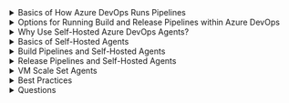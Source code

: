 <details>
        <summary>Basics of How Azure DevOps Runs Pipelines</summary>

# Basics of How Azure DevOps Runs Pipelines
        
1. You configure a **deployment group**
2. You configure a **deployment pool**
3. You configure an **agent pool** (Settings => Organization Settings => Pipelines)
4. You configure a pipeline to target a deployment group
5. The pipeline is executed / run
6. Azure DevOps creates a backend **job**
7. A new "compute resource" is spun up (VM, container, scale set)
8. The job reaches out to an **agent** installed on the "compute resource"
9. The agent runs the job
10. When the job completes, the "compute resource" is destroyed     

## Tutorials
- [How to how self-hosted **build** agents](https://learn.microsoft.com/en-us/training/modules/host-build-agent/)
        
</details>

<details>
        <summary>Options for Running Build and Release Pipelines within Azure DevOps</summary>
# Options for Running Build and Release Pipelines within Azure DevOps

[Core documentation](https://learn.microsoft.com/en-us/azure/devops/pipelines/agents/agents?view=azure-devops&tabs=browser)

## Option 1: Use the [Microsoft Hosted agents](https://learn.microsoft.com/en-us/azure/devops/pipelines/agents/hosted?view=azure-devops&tabs=yaml)
- Free tier, Premium options
- The agent pool is called **Azure Pipelines** in the UI

## Option 2: TFS Server
- Not discussed here

## Option 3: Self-Hosted Agents
- [Windows agents docs](https://learn.microsoft.com/en-us/azure/devops/pipelines/agents/v2-windows?view=azure-devops)
- This is [what the Azure DevOps dev team uses](https://learn.microsoft.com/en-us/azure/devops/pipelines/agents/v2-windows?view=azure-devops#hardware-specs)
        - *...the **hosted agents code** using pipelines that utilize hosted agents*
        - *...the bulk of Azure DevOps code is built by 24 CPU VMs that each run 4 self-hosted agents*

## Option 4: Azure VM Scale Set Agents (a.k.a. Scale Set Agents)
- A type/form of self-hosted agents
- Auto-scale
- You define "minimum number of standby VMs" and "maximum number of total VMs" and ADO manages the rest

[How to configure the agent settings](https://learn.microsoft.com/en-us/azure/devops/pipelines/agents/agents?view=azure-devops&tabs=browser#configure-agent-capabilities)

</details>

<details>
        <summary>Why Use Self-Hosted Azure DevOps Agents?</summary>
        
# Why Use Self-Hosted Azure DevOps Agents?

The [Microsoft Hosted Agents](https://learn.microsoft.com/en-us/azure/devops/pipelines/agents/hosted?view=azure-devops&tabs=yaml) have limitations:
1. Limited hardware = limited runs + long build times (as of 2023-03, these VMs are auto-managed by Azure and are 2 CPU, 7GB of RAM)
2. Only 10GB of free space for artifacts and you cannot increase it
3. No private link or vnet integration or even VPN/ExpressRoute; these are shared VMs on a public cloud
4. Max of 10 parallel jobs / 6 hours each for free tier
5. No ability to write to a UNC file share
6. Full builds only; no incremental builds
6. Integration with a vnet / private resource is near impossible
     - There is no Service Tag for Azure DevOps which means you have to identify the IP address range 
     - You must then whitelist inbound IP if you want to deploy code 
7. [Full list of limitations](https://learn.microsoft.com/en-us/azure/devops/pipelines/agents/hosted?view=azure-devops&tabs=yaml#capabilities-and-limitations)

### Scale Set Agents

The [documentation on VMSS agents](https://learn.microsoft.com/en-us/azure/devops/pipelines/agents/scale-set-agents?view=azure-devops):
- Self-hosted agents
- Use these when you need more memory, CPU, or IO than Microsoft hosted agents allow
- You need more agents than MSFT allows

</details>


<details>
        <summary>Basics of Self-Hosted Agents</summary>
        
# Basics of Self-Hosted Agents
        
## Overview

1. Provision a "compute resource" in your private network
2. Grant it network access to your servers that you want to "deploy code to" 
3. Enroll it as an "agent" in the "agent pool" in Azure DevOps
4.         

## Networking
        
Azure DevOps self-hosted agents use a **pull** model: 
- *(To determine when/what to run,) communication is always initiated by the agent (to Azure DevOps)* ([source](https://learn.microsoft.com/en-us/azure/devops/pipelines/agents/agents?view=azure-devops&tabs=browser#communication-with-tfs))
- Uses port 443 outbound from the VM
- As a result, there is no need to whitelist inbound IPs or have a public IP on the VM/scale set
        
## Setup of the Agent
1. Create your agent pool in Azure DevOps organization settings
2. Create your VM/scale set
3. Register the agent 
    - You run the auto-generated code from inside Azure DevOps
    - This installs the agent and registers this VM to the agent pool
4. Once registered, the agent starts polling to see if there are any jobs in the queue
5. Once a job is available, the agent downloads the job
        
![General networking model](https://learn.microsoft.com/en-us/azure/devops/pipelines/agents/media/agent-connections-devops.png?view=azure-devops)        
        
</details>

<details>
        <summary>Build Pipelines and Self-Hosted Agents</summary>
        
# Build Pipelines and Self-Hosted Agents

        
</details>


<details>
        <summary>Release Pipelines and Self-Hosted Agents</summary>
        
# Release Pipelines and Self-Hosted Agents

        
</details>

<details>
        <summary>VM Scale Set Agents</summary>
        
# VM Scale Set Agents

The "type of agent pool" matters: 
1. It can allow you to dynamically create VMs if there are jobs in pool queue. When queue is empty all created machines are deleted. 

When you create VMSS, you can specify startup script that applies to each VM at startup. We use simple PowerShell script as we need to preinstall only simple dependencies but it could anything

# Steps to configure

### Azure:
1. Create and configure your VM
2. Deprovision and generalize the VM
3. Create a new custom VM image
4. Deploy a scale set that uses the image

### Azure DevOps:
1. Create a deployment group
2. Choose the "type of target" (Windows or Linux)
3. Windows => copy the auto-created Powershell script

</details>

<details>
        <summary>Best Practices</summary>
# Best Practices

## Self-Hosted Agents

1. Run 1 agent per VM ([source](https://learn.microsoft.com/en-us/azure/devops/pipelines/agents/agents?view=azure-devops&tabs=browser#install))
    - However, [other documentation says it is fine to have more than 1 per VM](https://learn.microsoft.com/en-us/azure/devops/pipelines/agents/agents?view=azure-devops&tabs=browser#can-i-install-multiple-self-hosted-agents-on-the-same-machine)
    - "Can I install multiple self-hosted agents on the same machine?" Yes. This approach can work well for agents that run jobs that don't consume many shared resources. For example, you could try it for agents that run releases that mostly orchestrate deployments and don't do much work on the agent itself.
    - ([source](https://learn.microsoft.com/en-us/azure/devops/pipelines/agents/agents?view=azure-devops&tabs=browser#can-i-install-multiple-self-hosted-agents-on-the-same-machine))
        
## Security
        
1. Have the identity that runs the agent be different from the identity that has permissions to connect the agent to the pool ([source](https://learn.microsoft.com/en-us/azure/devops/pipelines/agents/v2-windows?view=azure-devops#permissions))
    - In other words, if your personal account is "the account with permissions to connect the agent to the pool", do not run the agent using your personal account
    - Instead, set up a dedicated account just for the agent to run under

</details>

<details>
        <summary>Questions</summary>
# Questions
        
## Builds


        
## Releases
        

</details>        

